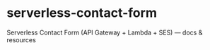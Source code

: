 # serverless-contact-form
Serverless Contact Form (API Gateway + Lambda + SES) — docs &amp; resources
